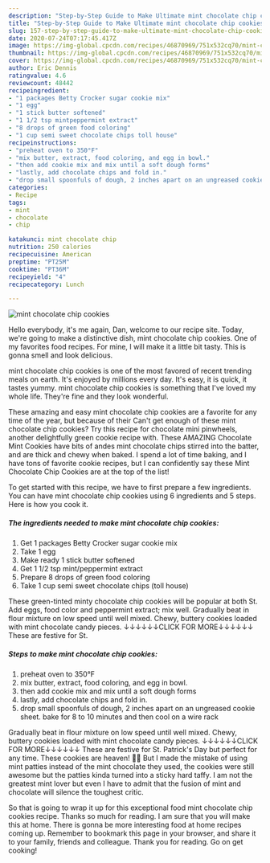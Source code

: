 ```yaml
---
description: "Step-by-Step Guide to Make Ultimate mint chocolate chip cookies"
title: "Step-by-Step Guide to Make Ultimate mint chocolate chip cookies"
slug: 157-step-by-step-guide-to-make-ultimate-mint-chocolate-chip-cookies
date: 2020-07-24T07:17:45.417Z
image: https://img-global.cpcdn.com/recipes/46870969/751x532cq70/mint-chocolate-chip-cookies-recipe-main-photo.jpg
thumbnail: https://img-global.cpcdn.com/recipes/46870969/751x532cq70/mint-chocolate-chip-cookies-recipe-main-photo.jpg
cover: https://img-global.cpcdn.com/recipes/46870969/751x532cq70/mint-chocolate-chip-cookies-recipe-main-photo.jpg
author: Eric Dennis
ratingvalue: 4.6
reviewcount: 48442
recipeingredient:
- "1 packages Betty Crocker sugar cookie mix"
- "1 egg"
- "1 stick butter softened"
- "1 1/2 tsp mintpeppermint extract"
- "8 drops of green food coloring"
- "1 cup semi sweet chocolate chips toll house"
recipeinstructions:
- "preheat oven to 350°F"
- "mix butter, extract, food coloring, and egg in bowl."
- "then add cookie mix and mix until a soft dough forms"
- "lastly, add chocolate chips and fold in."
- "drop small spoonfuls of dough, 2 inches apart on an ungreased cookie sheet. bake for 8 to 10 minutes and then cool on a wire rack"
categories:
- Recipe
tags:
- mint
- chocolate
- chip

katakunci: mint chocolate chip 
nutrition: 250 calories
recipecuisine: American
preptime: "PT25M"
cooktime: "PT36M"
recipeyield: "4"
recipecategory: Lunch

---
```



![mint chocolate chip cookies](https://img-global.cpcdn.com/recipes/46870969/751x532cq70/mint-chocolate-chip-cookies-recipe-main-photo.jpg)

Hello everybody, it's me again, Dan, welcome to our recipe site. Today, we're going to make a distinctive dish, mint chocolate chip cookies. One of my favorites food recipes. For mine, I will make it a little bit tasty. This is gonna smell and look delicious.

mint chocolate chip cookies is one of the most favored of recent trending meals on earth. It's enjoyed by millions every day. It's easy, it is quick, it tastes yummy. mint chocolate chip cookies is something that I've loved my whole life. They're fine and they look wonderful.

These amazing and easy mint chocolate chip cookies are a favorite for any time of the year, but because of their Can&#39;t get enough of these mint chocolate chip cookies? Try this recipe for chocolate mini pinwheels, another delightfully green cookie recipe with. These AMAZING Chocolate Mint Cookies have bits of andes mint chocolate chips stirred into the batter, and are thick and chewy when baked. I spend a lot of time baking, and I have tons of favorite cookie recipes, but I can confidently say these Mint Chocolate Chip Cookies are at the top of the list!


To get started with this recipe, we have to first prepare a few ingredients. You can have mint chocolate chip cookies using 6 ingredients and 5 steps. Here is how you cook it.

<!--inarticleads1-->

##### The ingredients needed to make mint chocolate chip cookies:

1. Get 1 packages Betty Crocker sugar cookie mix
1. Take 1 egg
1. Make ready 1 stick butter softened
1. Get 1 1/2 tsp mint/peppermint extract
1. Prepare 8 drops of green food coloring
1. Take 1 cup semi sweet chocolate chips (toll house)


These green-tinted minty chocolate chip cookies will be popular at both St. Add eggs, food color and peppermint extract; mix well. Gradually beat in flour mixture on low speed until well mixed. Chewy, buttery cookies loaded with mint chocolate candy pieces. ↓↓↓↓↓↓CLICK FOR MORE↓↓↓↓↓↓ These are festive for St. 

<!--inarticleads2-->

##### Steps to make mint chocolate chip cookies:

1. preheat oven to 350°F
1. mix butter, extract, food coloring, and egg in bowl.
1. then add cookie mix and mix until a soft dough forms
1. lastly, add chocolate chips and fold in.
1. drop small spoonfuls of dough, 2 inches apart on an ungreased cookie sheet. bake for 8 to 10 minutes and then cool on a wire rack


Gradually beat in flour mixture on low speed until well mixed. Chewy, buttery cookies loaded with mint chocolate candy pieces. ↓↓↓↓↓↓CLICK FOR MORE↓↓↓↓↓↓ These are festive for St. Patrick&#39;s Day but perfect for any time. These cookies are heaven! 🙌🏻 But I made the mistake of using mint patties instead of the mint chocolate they used, the cookies were still awesome but the patties kinda turned into a sticky hard taffy. I am not the greatest mint lover but even I have to admit that the fusion of mint and chocolate will silence the toughest critic. 

So that is going to wrap it up for this exceptional food mint chocolate chip cookies recipe. Thanks so much for reading. I am sure that you will make this at home. There is gonna be more interesting food at home recipes coming up. Remember to bookmark this page in your browser, and share it to your family, friends and colleague. Thank you for reading. Go on get cooking!
